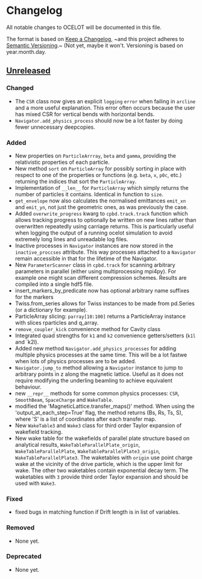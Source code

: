 # Changelog

All notable changes to OCELOT will be documented in this file.

The format is based on [Keep a Changelog](https://keepachangelog.com/en/1.0.0/),
~and this project adheres to [Semantic Versioning](https://semver.org/spec/v2.0.0.html).~ (Not yet, maybe it won't.  Versioning is based on year.month.day.

## [Unreleased]

### Changed

- The `CSR` class now gives an explicit `logging` `error` when failing in `arcline` and
  a more useful explanation.  This error often occurs because the user has mixed CSR for
  vertical bends with horizontal bends.
- `Navigator.add_physics_process` should now be a lot faster by doing fewer unnecessary deepcopies.

### Added

- New properties on `ParticleArrray`, `beta` and `gamma`, providing the relativistic
  properties of each particle.
- New method `sort` on `ParticleArray` for possibly sorting in place with respect to one
  of the properties or functions (e.g. `beta`, `x`, `p0c`, etc.) returning the indices
  that sort the `ParticleArray`.
- Implementation of `__len__` for `ParticleArray` which simply returns the number of
  particles it contains.  Identical in function to `size`.
- `get_envelope` now also calculates the normalised emittances `emit_xn` and `emit_yn`,
  not just the geometric ones, as was previously the case.
- Added `overwrite_progress` kwarg to `cpbd.track.track` function which allows
  tracking progress to optionally be written on new lines rather than
  overwritten repeatedly using carriage returns. This is particularly useful
  when logging the output of a running ocelot simulation to avoid extremely long
  lines and unreadable log files.
- Inactive processes in `Navigator` instances are now stored in the
  `inactive_proccses` attribute. This way processes attached to a `Navigator`
  remain accessible in that for the lifetime of the Navigator.
- New `ParameterScanner` class in `cpbd.track` for scanning arbitrary parameters
  in parallel (either using multiprocessing mpi4py). For example one might scan
  different compression schemes. Results are compiled into a single hdf5 file.
- insert_markers_by_predicate now has optional arbitrary name suffixes for the markers
- Twiss.from_series allows for Twiss instances to be made from pd.Series (or a dictionary for example).
- ParticleArray slicing: `parray[10:100]` returns a ParticleArray instance with slices rparticles and q_array.
- `remove_coupler_kick` convenience method for Cavity class
- Integrated quad strengths for `k1` and `k2` convenience getters/setters (`k1l` and `k2l).
- Added new method `Navigator.add_physics_processes` for adding multiple physics processes at the same time.  This will be a lot fastwe when lots of physics processes are to be added.
- `Navigator.jump_to` method allowing a `Navigator` instance to jump
  to arbitrary points in z along the magnetic lattice.  Useful as it
  does not require modifying the underling beamling to achieve
  equivalent behaviour.
- new `__repr__` methods for some common physics processes: `CSR`, `SmoothBeam`, `SpaceCharge` and `WakeTable`.
- modified the 'MagneticLattice.transfer_maps()' method. When using the 'output_at_each_step=True' flag,
  the method returns (Bs, Rs, Ts, S), where 'S' is a list of coordinates after each transfer map.
- New `WakeTable3` and `Wake3` class for third order Taylor expansion of wakefield tracking.
- New wake table for the wakefields of parallel plate structure based on analytical results, `WakeTableParallelPlate_origin`, `WakeTableParallelPlate`, 
  `WakeTableParallelPlate3_origin`, `WakeTableParallelPlate3`. The waketables with `origin` use point charge wake at the vicinity of the drive particle, which is the upper limit for wake. 
  The other two waketables contain exponential decay term. The waketables with `3` provide third order Taylor expansion and should be used with `Wake3`.
  
  

### Fixed

- fixed bugs in matching function if Drift length is in list of variables. 

### Removed

- None yet.

### Deprecated

- None yet.

[unreleased]: https://github.com/ocelot-collab/ocelot/compare/dev_2021..HEAD
